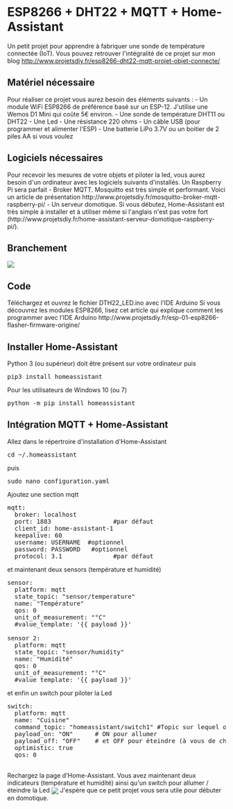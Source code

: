 # ESP8266 + DHT22 + MQTT + Home-Assistant 
Un petit projet pour apprendre à fabriquer une sonde de température connectée (IoT).
Vous pouvez retrouver l'intégralité de ce projet sur mon blog
http://www.projetsdiy.fr/esp8266-dht22-mqtt-projet-objet-connecte/


<h2>Matériel nécessaire</h2>
Pour réaliser ce projet vous aurez besoin des éléments suivants :
- Un module WiFi ESP8266 de préférence basé sur un ESP-12. J'utilise une Wemos D1 Mini qui coûte 5€ environ.
- Une sonde de température DHT11 ou DHT22
- Une Led
- Une résistance 220 ohms
- Un câble USB (pour programmer et alimenter l'ESP)
- Une batterie LiPo 3.7V ou un boitier de 2 piles AA si vous voulez 

<h2>Logiciels nécessaires</h2>
Pour recevoir les mesures de votre objets et piloter la led, vous aurez besoin d'un ordinateur avec les logiciels suivants d'installés. Un Raspberry Pi sera parfait
- Broker MQTT. Mosquitto est très simple et performant. Voici un article de présentation http://www.projetsdiy.fr/mosquitto-broker-mqtt-raspberry-pi/
- Un serveur domotique. Si vous débutez, Home-Assistant est très simple à installer et à utiliser même si l'anglais n'est pas votre fort (http://www.projetsdiy.fr/home-assistant-serveur-domotique-raspberry-pi/). 

<h2>Branchement</h2>
<img align="center" src="https://github.com/projetsdiy/esp8266-dht22-mqtt-home-assistant/blob/master/branchement%20esp8266%2Bled%2Bdht22.jpg" style="max-width:100%;">

<h2>Code</h2>
Téléchargez et ouvrez le fichier DTH22_LED.ino avec l'IDE Arduino
Si vous découvrez les modules ESP8266, lisez cet article qui explique comment les programmer avec l'IDE Arduino http://www.projetsdiy.fr/esp-01-esp8266-flasher-firmware-origine/

<h2>Installer Home-Assistant</h2>
Python 3 (ou supérieur) doit être présent sur votre ordinateur
puis 
<pre>pip3 install homeassistant</pre>

Pour les utilisateurs de Windows 10 (ou 7)
<pre>python -m pip install homeassistant</pre>

<h2>Intégration MQTT + Home-Assistant</h2>
Allez dans le répertroire d'installation d'Home-Assistant
<pre>cd ~/.homeassistant</pre>
puis 
<pre>sudo nano configuration.yaml </pre>
Ajoutez une section mqtt
<pre>
mqtt:
  broker: localhost          
  port: 1883                 #par défaut
  client_id: home-assistant-1
  keepalive: 60
  username: USERNAME  #optionnel
  password: PASSWORD   #optionnel
  protocol: 3.1              #par défaut
</pre>  

et maintenant deux sensors (température et humidité)
<pre>
sensor:
  platform: mqtt
  state_topic: "sensor/temperature"
  name: "Température"
  qos: 0
  unit_of_measurement: "°C"
  #value_template: '{{ payload }}'

sensor 2:
  platform: mqtt
  state_topic: "sensor/humidity"
  name: "Humidité"
  qos: 0
  unit_of_measurement: "°C"
  #value_template: '{{ payload }}'
</pre>  
et enfin un switch pour piloter la Led
<pre>
switch:
  platform: mqtt
  name: "Cuisine"
  command_topic: "homeassistant/switch1" #Topic sur lequel on publie l'état de l'interrupteur
  payload_on: "ON"      # ON pour allumer
  payload_off: "OFF"    # et OFF pour éteindre (à vous de choisir)
  optimistic: true      
  qos: 0
</pre>  
<br>
Rechargez la page d'Home-Assistant. Vous avez maintenant deux indicateurs (température et humidité) ainsi qu'un switch pour allumer / éteindre la Led

<img align="center" src="https://github.com/projetsdiy/esp8266-dht22-mqtt-home-assistant/blob/master/mqtt+home-assistant.png" style="max-width:100%;">

<bre>
J'espère que ce petit projet vous sera utile pour débuter en domotique. 
